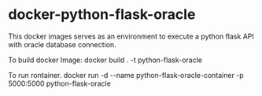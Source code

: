# docker-python-flask-oracle
This docker images serves as an environment to execute a python flask API with oracle database connection.

To build docker Image:
docker build . -t python-flask-oracle

To run rontainer.
docker run -d --name python-flask-oracle-container -p 5000:5000 python-flask-oracle

